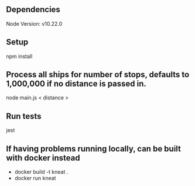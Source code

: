 ## Dependencies
Node Version: v10.22.0

## Setup
npm install

## Process all ships for number of stops, defaults to 1,000,000 if no distance is passed in.
node main.js < distance >

## Run tests
jest

## If having problems running locally, can be built with docker instead
- docker build -t kneat .
- docker run kneat
